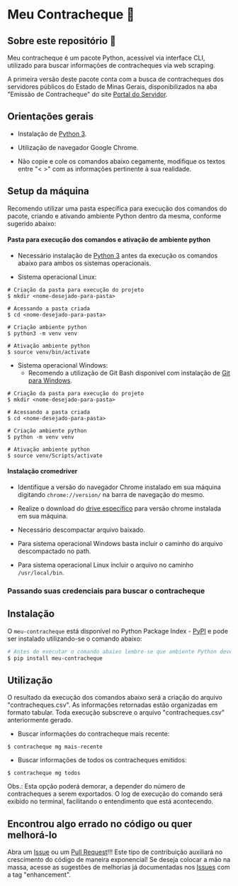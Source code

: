 Meu Contracheque :bookmark_tabs:
===

## Sobre este repositório :open_book:

Meu contracheque é um pacote Python, acessível via interface CLI, utilizado para buscar informações de contracheques via web scraping.

A primeira versão deste pacote conta com a busca de contracheques dos servidores públicos do Estado de Minas Gerais, disponibilizados na aba "Emissão de Contracheque" do site [Portal do Servidor](https://www.portaldoservidor.mg.gov.br/index.php/servicos/emissao-de-contracheque).


## Orientações gerais

- Instalação de [Python 3](https://www.python.org/downloads/).

- Utilização de navegador Google Chrome.

- Não copie e cole os comandos abaixo cegamente, modifique os textos entre "< >" com as informações pertinente à sua realidade.

## Setup da máquina

Recomendo utilizar uma pasta específica para execução dos comandos do pacote, criando e ativando ambiente Python dentro da mesma, conforme sugerido abaixo:

#### Pasta para execução dos comandos e ativação de ambiente python

- Necessário instalação de [Python 3](https://www.python.org/downloads/) antes da execução os comandos abaixo para ambos os sistemas operacionais.

- Sistema operacional Linux:

```Terminal
# Criação da pasta para execução do projeto
$ mkdir <nome-desejado-para-pasta>

# Acessando a pasta criada
$ cd <nome-desejado-para-pasta>

# Criação ambiente python
$ python3 -m venv venv

# Ativação ambiente python
$ source venv/bin/activate
```

- Sistema operacional Windows:
  - Recomendo a utilização de Git Bash disponível com instalação de [Git para Windows](https://gitforwindows.org/).

```Terminal
# Criação da pasta para execução do projeto
$ mkdir <nome-desejado-para-pasta>

# Acessando a pasta criada
$ cd <nome-desejado-para-pasta>

# Criação ambiente python
$ python -m venv venv

# Ativação ambiente python
$ source venv/Scripts/activate
```

#### Instalação cromedriver

- Identifique a versão do navegador Chrome instalado em sua máquina digitando `chrome://version/` na barra de navegação do mesmo.

- Realize o download do [drive específico](https://chromedriver.storage.googleapis.com/index.html) para versão chrome instalada em sua máquina.

- Necessário descompactar arquivo baixado.

- Para sistema operacional Windows basta incluir o caminho do arquivo descompactado no path.

- Para sistema operacional Linux incluir o arquivo no caminho `/usr/local/bin`.

### Passando suas credenciais para buscar o contracheque

## Instalação

O `meu-contracheque` está disponível no Python Package Index - [PyPI](https://pypi.org/project/meu-contracheque/) e pode ser instalado utilizando-se o comando abaixo:

```bash
# Antes de executar o comando abaixo lembre-se que ambiente Python deverá estar ativo
$ pip install meu-contracheque
```

## Utilização

O resultado da execução dos comandos abaixo será a criação do arquivo "contracheques.csv". As informações retornadas estão organizadas em formato tabular.
Toda execução subscreve o arquivo "contracheques.csv" anteriormente gerado.

- Buscar informações do contracheque mais recente:

```Terminal
$ contracheque mg mais-recente
```

- Buscar informações de todos os contracheques emitidos:

```Terminal
$ contracheque mg todos
```

Obs.: Esta opção poderá demorar, a depender do número de contracheques a serem exportados. O log de execução do comando será exibido no terminal, facilitando o entendimento que está acontecendo.


## Encontrou algo errado no código ou quer melhorá-lo

Abra um [Issue](https://github.com/gabrielbdornas/meu-contracheque/issues) ou um [Pull Request](https://github.com/gabrielbdornas/meu-contracheque/pulls)!!!
Este tipo de contribuição auxiliará no crescimento do código de maneira exponencial!
Se deseja colocar a mão na massa, acesse as sugestões de melhorias já documentadas nos [Issues](https://github.com/gabrielbdornas/meu-contracheque/labels/enhancement) com a tag "enhancement".
